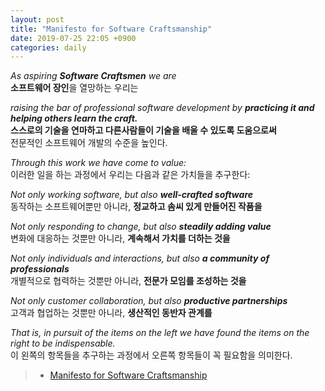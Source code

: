 ```yaml
---
layout: post
title: "Manifesto for Software Craftsmanship"
date: 2019-07-25 22:05 +0900
categories: daily
---
```

_As aspiring **Software Craftsmen** we are_  
**소프트웨어 장인**을 열망하는 우리는  
  
_raising the bar of professional software development by **practicing it and helping others learn the craft.**_  
**스스로의 기술을 연마하고 다른사람들이 기술을 배울 수 있도록 도움으로써**  
전문적인 소프트웨어 개발의 수준을 높인다.  
  
  
_Through this work we have come to value:_  
이러한 일을 하는 과정에서 우리는 다음과 같은 가치들을 추구한다:  
  
_Not only working software, but also **well-crafted software**_  
동작하는 소프트웨어뿐만 아니라, **정교하고 솜씨 있게 만들어진 작품을**  
  
_Not only responding to change, but also **steadily adding value**_  
변화에 대응하는 것뿐만 아니라, **계속해서 가치를 더하는 것을**  
  
_Not only individuals and interactions, but also **a community of professionals**_  
개별적으로 협력하는 것뿐만 아니라, **전문가 모임를 조성하는 것을**  
  
_Not only customer collaboration, but also **productive partnerships**_  
고객과 협업하는 것뿐만 아니라, **생산적인 동반자 관계를**  
  
  
_That is, in pursuit of the items on the left we have found the items on the right to be indispensable._  
이 왼쪽의 항목들을 추구하는 과정에서 오른쪽 항목들이 꼭 필요함을 의미한다.  
  
  
> - [Manifesto for Software Craftsmanship](http://manifesto.softwarecraftsmanship.org/)